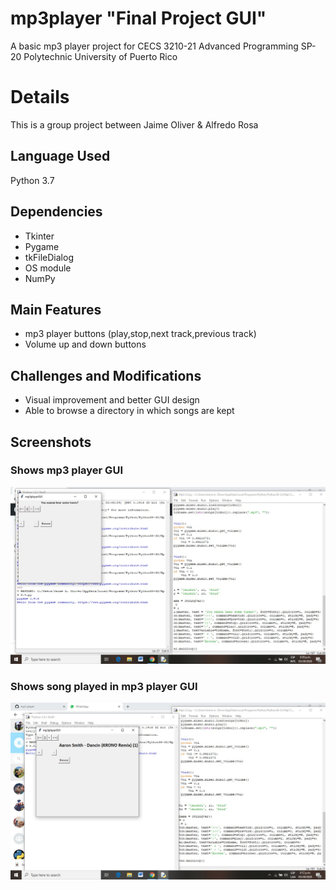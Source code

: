 # mp3player "Final Project GUI"
A basic mp3 player project for CECS 3210-21 Advanced Programming SP-20
Polytechnic University of Puerto Rico 
# Details
This is a group project between Jaime Oliver & Alfredo Rosa
## Language Used
Python 3.7
## Dependencies
* Tkinter
* Pygame
* tkFileDialog
* OS module
* NumPy


## Main Features
* mp3 player buttons (play,stop,next track,previous track)
* Volume up and down buttons

## Challenges and Modifications
* Visual improvement and better GUI design
* Able to browse a directory in which songs are kept

## Screenshots
### Shows mp3 player GUI 
![mp3img](p1.png) 
### Shows song played in mp3 player GUI
![imgmp3](p2.png)
